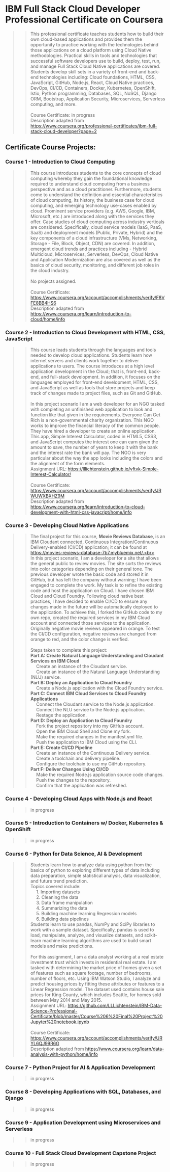 # IBM Full Stack Cloud Developer Professional Certificate on Coursera <br>
> >This professional certificate teaches students how to build their own cloud-based applications and provides them the opportunity to practice working with the technologies behind those applications on a cloud platform using Cloud Native methodologies. Practical skills in tools and technologies that successful software developers use to build, deploy, test, run, and manage Full Stack Cloud Native applications are covered. Students develop skill sets in a variety of front-end and back-end technologies including: Cloud foundations, HTML, CSS, JavaScript, GitHub, Node.js, React, Cloud Native practices, DevOps, CI/CD, Containers, Docker, Kubernetes, OpenShift, Istio, Python programming, Databases, SQL, NoSQL, Django ORM, Bootstrap, Application Security, Microservices, Serverless computing, and more. <br><br>
> > Course Certificate: in progress<br>
> > Description adapted from https://www.coursera.org/professional-certificates/ibm-full-stack-cloud-developer?page=2
## Certificate Course Projects: <br>
### Course 1 - Introduction to Cloud Computing <br>
> > This course introduces students to the core concepts of cloud computing whereby they gain the foundational knowledge required to understand cloud computing from a business perspective and as a cloud practitioner. Furthermore, students come to understand the definition and essential characteristics of cloud computing, its history, the business case for cloud computing, and emerging technology use-cases enabled by cloud. Prominent service providers (e.g. AWS, Google, IBM, Microsoft, etc.) are introduced along with the services they offer. Case studies of cloud computing across industry verticals are considered. Specifically, cloud service models (IaaS, PaaS, SaaS) and deployment models (Public, Private, Hybrid) and the key components of a cloud infrastructure (VMs, Networking, Storage - File, Block, Object, CDN) are covered. In addition, emergent cloud trends and practices including - Hybrid Multicloud, Microservices, Serverless, DevOps, Cloud Native and Application Modernization are also covered as well as the basics of cloud security, monitoring, and different job roles in the cloud industry. <br><br>
 > > No projects assigned.<br><br>
 > > Course Certificate: https://www.coursera.org/account/accomplishments/verify/F8VFE8BB4HS6<br>
 > > Description adapted from https://www.coursera.org/learn/introduction-to-cloud/home/info
### Course 2 - Introduction to Cloud Development with HTML, CSS, JavaScript <br>
> > This course leads students through the languages and tools needed to develop cloud applications. Students learn how internet servers and clients work together to deliver applications to users. The course introduces at a high level application development in the Cloud; that is, front-end, back-end, and full-stack development. In addition, it focuses on the languages employed for front-end development, HTML, CSS, and JavaScript as well as tools that store projects and keep track of changes made to project files, such as Git and GitHub.<br><br>
> > In this project scenario I am a web developer for an NGO tasked with completing an unfinished web application to look and function like that given in the requirements. Everyone Can Get Rich is a non-governmental charity organization. This NGO works to improve the financial literacy of the common people. They have hired a developer to create an online application. This app, Simple Interest Calculator, coded in HTML5, CSS3, and JavaScript computes the interest one can earn given the amount to save, the number of years to keep it with the bank and the interest rate the bank will pay. The NGO is very particular about the way the app looks including the colors and the alignment of the form elements.<br>
> > Assignment URL: https://lllichtenstein.github.io/vftvk-Simple-Interest-Calculator/ <br><br>
> > Course Certificate: https://www.coursera.org/account/accomplishments/verify/JRWUWXBXHZ9M<br>
> > Description adapted from https://www.coursera.org/learn/introduction-to-cloud-development-with-html-css-javacript/home/info
### Course 3 - Developing Cloud Native Applications <br>
> > The final project for this course, **Movie Reviews Database**, is an IBM Cloudant connected, Continuous Integration/Continuous Delivery-enabled (CI/CD) application; it can be found at https://movies-reviews-database-7b7.mybluemix.net/.<br><br>
> > In this project scenario, I am a developer for a site that allows the general public to review movies. The site sorts the reviews into color categories depending on their general tone. The previous developer wrote the basic code and stored it in GitHub, but has left the company without warning; I have been engaged to complete the work. My task is to refine the existing code and host the application on Cloud. I have chosen IBM Cloud and Cloud Foundry. Following cloud native best practices, I have decided to enable CI/CD to ensure any changes made in the future will be automatically deployed to the application. To achieve this, I forked the GitHub code to my own repo, created the required services in my IBM Cloud account and connected those services to the application. Originally negative movie reviews appeared in orange. To test the CI/CD configuration, negative reviews are changed from orange to red, and the color change is verified.<br><br>
> > Steps taken to complete this project:<br>
**Part A: Create Natural Language Understanding and Cloudant Services on IBM Cloud**<br>
> > &emsp; Create an instance of the Cloudant service.<br>
> > &emsp; Create an instance of the Natural Language Understanding (NLU) service.<br>
**Part B: Deploy an Application to Cloud Foundry**<br>
> > &emsp; Create a Node.js application with the Cloud Foundry service.<br>
**Part C: Connect IBM Cloud Services to Cloud Foundry Applications**<br>
> > &emsp; Connect the Cloudant service to the Node.js application.<br>
> > &emsp; Connect the NLU service to the Node.js application.<br>
> > &emsp; Restage the application.<br>
**Part D: Deploy an Application to Cloud Foundry**<br>
> > &emsp; Fork the project repository into my GitHub account.<br>
> > &emsp; Open the IBM Cloud Shell and Clone my fork.<br>
> > &emsp; Make the required changes in the manifest.yml file.<br>
> > &emsp; Push the application to IBM Cloud using the CLI.<br>
**Part E: Create CI/CD Pipeline**<br>
> > &emsp; Create an instance of the Continuous Delivery service.<br>
> > &emsp; Create a toolchain and delivery pipeline.<br>
> > &emsp; Configure the toolchain to use my GitHub repository.<br>
**Part F: Deliver Changes Using CI/CD**<br>
> > &emsp; Make the required Node.js application source code changes.<br>
> > &emsp; Push the changes to the repository.<br>
> > &emsp; Confirm that the application was refreshed.<br>
### Course 4 - Developing Cloud Apps with Node.js and React <br>
> > in progress
### Course 5 - Introduction to Containers w/ Docker, Kubernetes & OpenShift <br>
> > in progress
### Course 6 - Python for Data Science, AI & Development <br>
> > Students learn how to analyze data using python from the basics of python to exploring different types of data including data preparation, simple statistical analysis, data visualization, and future trend prediction.<br>
> > Topics covered include:<br>
> > &emsp; 1. Importing datasets<br>
> > &emsp; 2. Cleaning the data<br>
> > &emsp; 3. Data frame manipulation<br>
> > &emsp; 4. Summarizing the data<br>
> > &emsp; 5. Building machine learning Regression models<br>
> > &emsp; 6. Building data pipelines<br>
> >Students learn to use pandas, NumPy and SciPy libraries to work with a sample dataset. Specifically, pandas is used to load, manipulate, analyze, and visualize datasets, and scikit-learn machine learning algorithms are used to build smart models and make predictions.<br><br>
> > For this assignment, I am a data analyst working at a real estate investment trust which invests in residential real estate. I am tasked with determining the market price of homes given a set of features such as square footage, number of bedrooms, number of floors, etc. Using IBM Watson Studio, I analyze and predict housing prices by fitting these attributes or features to a Linear Regression model. The dataset used contains house sale prices for King County, which includes Seattle, for homes sold between May 2014 and May 2015.<br>
> > Assignment URL: https://github.com/LLLichtenstein/IBM-Data-Science-Professional-Certificate/blob/master/Course%206%20Final%20Project%20Jupyter%20notebook.ipynb<br><br>
> > Course Certificate: https://www.coursera.org/account/accomplishments/verify/URYL6QJ99R6G<br>
> > Description adapted from https://www.coursera.org/learn/data-analysis-with-python/home/info
### Course 7 - Python Project for AI & Application Development <br>
> > in progress
### Course 8 - Developing Applications with SQL, Databases, and Django <br>
> > in progress
### Course 9 - Application Development using Microservices and Serverless <br>
> > in progress
### Course 10 - Full Stack Cloud Development Capstone Project <br>
> > in progress
